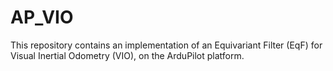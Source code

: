 # AP_VIO

This repository contains an implementation of an Equivariant Filter (EqF) for Visual Inertial Odometry (VIO), on the ArduPilot platform.
